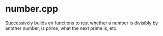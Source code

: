 # number.cpp
Successively builds on functions to test whether a number is divisibly by another number, is prime, what the next prime is, etc.

